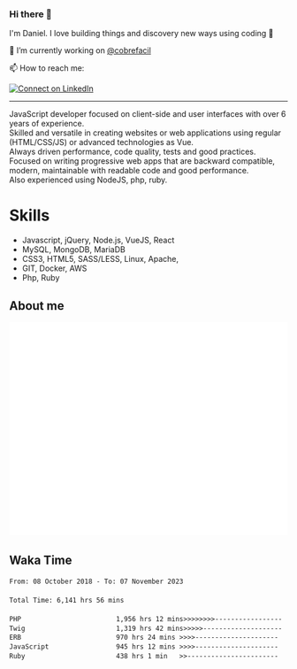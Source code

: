 ### Hi there 👋

I'm Daniel. I love building things and discovery new ways using coding :raised_hands: 

🔭 I’m currently working on [@cobrefacil](https://www.cobrefacil.com.br/)

📫 How to reach me:

[![Connect on LinkedIn](https://img.shields.io/badge/--linkedin?label=LinkedIn&logo=LinkedIn&style=social)](https://www.linkedin.com/in/daniel-cerverizzo/)

---

JavaScript developer focused on client-side and user interfaces with over 6 years of experience.  
Skilled and versatile in creating websites or web applications using regular (HTML/CSS/JS) or advanced technologies as Vue.  
Always driven performance, code quality, tests and good practices.  
 Focused on writing progressive web apps that are backward compatible, modern, maintainable with readable code and good performance.  
Also experienced using NodeJS, php, ruby. 


# Skills

 - Javascript, jQuery, Node.js, VueJS, React
 - MySQL, MongoDB, MariaDB    
 - CSS3, HTML5, SASS/LESS,  Linux, Apache,
 - GIT, Docker, AWS
 - Php, Ruby

## About me

![Metrics](/github-metrics.svg)

## Waka Time

<!--START_SECTION:waka-->

```txt
From: 08 October 2018 - To: 07 November 2023

Total Time: 6,141 hrs 56 mins

PHP                        1,956 hrs 12 mins>>>>>>>>-----------------   31.85 %
Twig                       1,319 hrs 42 mins>>>>>--------------------   21.49 %
ERB                        970 hrs 24 mins >>>>---------------------   15.80 %
JavaScript                 945 hrs 12 mins >>>>---------------------   15.39 %
Ruby                       438 hrs 1 min   >>-----------------------   07.13 %
```

<!--END_SECTION:waka-->

